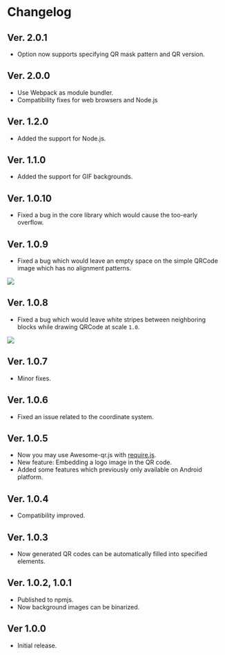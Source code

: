 # Changelog

## Ver. 2.0.1

- Option now supports specifying QR mask pattern and QR version.

## Ver. 2.0.0

- Use Webpack as module bundler.
- Compatibility fixes for web browsers and Node.js

## Ver. 1.2.0

- Added the support for Node.js.

## Ver. 1.1.0

- Added the support for GIF backgrounds.

## Ver. 1.0.10

- Fixed a bug in the core library which would cause the too-early overflow.

## Ver. 1.0.9

- Fixed a bug which would leave an empty space on the simple QRCode image which has no alignment patterns.

![](art/bug-fix-1.0.9.png)

## Ver. 1.0.8

- Fixed a bug which would leave white stripes between neighboring blocks while drawing QRCode at scale `1.0`.

![](art/bug-fix-1.0.8.png)

## Ver. 1.0.7

- Minor fixes.

## Ver. 1.0.6

- Fixed an issue related to the coordinate system.

## Ver. 1.0.5

- Now you may use Awesome-qr.js with [require.js](http://requirejs.org/).
- New feature: Embedding a logo image in the QR code.
- Added some features which previously only available on Android platform.

## Ver. 1.0.4

- Compatibility improved.

## Ver. 1.0.3

- Now generated QR codes can be automatically filled into specified elements.

## Ver. 1.0.2, 1.0.1

- Published to npmjs.
- Now background images can be binarized.

## Ver 1.0.0

- Initial release.
